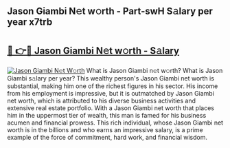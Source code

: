 ## Jason Giambi N𝚎t w𝚘rth - Part-swH S𝚊lary per year x7trb

# <h2><a href="http://gc3rdfm.nevu.top/?p=Jason+Giambi">🔗 👉🔴 Jason Giambi N𝚎t w𝚘rth - S𝚊lary</a></h2>

[![Jason Giambi N𝚎t W𝚘rth](https://i.imgur.com/Oavwk0R.jpeg)](http://gc3rdfm.nevu.top/?p=Jason+Giambi)
What is Jason Giambi n𝚎t w𝚘rth? What is Jason Giambi s𝚊lary per year?
This wealthy person's Jason Giambi net worth is substantial, making him one of the richest figures in his sector. His income from his employment is impressive, but it is outmatched by Jason Giambi net worth, which is attributed to his diverse business activities and extensive real estate portfolio. With a Jason Giambi net worth that places him in the uppermost tier of wealth, this man is famed for his business acumen and financial prowess. This rich individual, whose Jason Giambi net worth is in the billions and who earns an impressive salary, is a prime example of the force of commitment, hard work, and financial wisdom.
